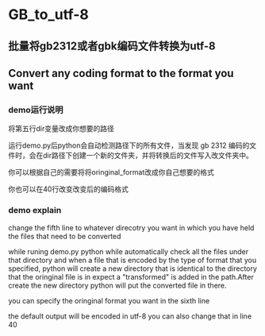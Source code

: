 # GB_to_utf-8
## 批量将gb2312或者gbk编码文件转换为utf-8
## Convert any coding format to the format you want

### demo运行说明
将第五行dir变量改成你想要的路径

运行demo.py后python会自动检测路径下的所有文件，当发现 gb 2312 编码的文件时，会在dir路径下创建一个新的文件夹，并将转换后的文件写入改文件夹中。

你可以根据自己的需要将将oringinal_format改成你自己想要的格式

你也可以在40行改变改变后的编码格式

### demo explain
change the fifth line to whatever direcotry you want in which you have held the files that need to be converted

while runing demo.py python while automatically check all the files under that directory and when a file that is encoded by the type of format that you specified, python will create a new directory that is identical to the directory that the oringinal file is in expect a "transformed" is added in the path.After create the new directory python will put the converted file in there.

you can specify the oringinal format you want in the sixth line

the default output will be encoded in utf-8
you can also change that in line 40
